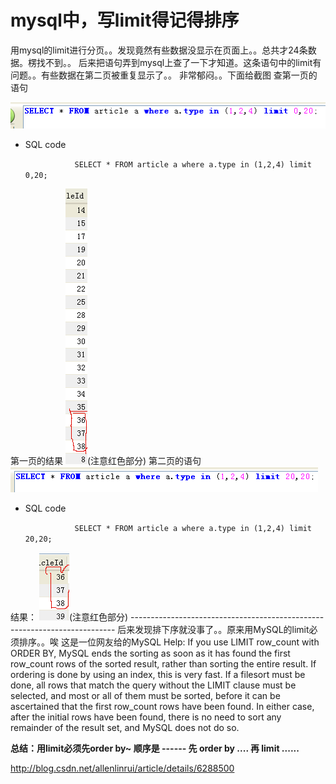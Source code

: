 # mysql中，写limit得记得排序



用mysql的limit进行分页。。发现竟然有些数据没显示在页面上。。总共才24条数据。楞找不到。。 
后来把语句弄到mysql上查了一下才知道。这条语句中的limit有问题。。有些数据在第二页被重复显示了。。 
非常郁闷。。下面给截图 
查第一页的语句 

![img](./image-201710311740/o_mysql1.bmp) 

 

- SQL code

  `            SELECT * FROM article a where a.type in (1,2,4) limit 0,20;            `

第一页的结果 
![img](./image-201710311740/o_mysql2.bmp)(注意红色部分) 
第二页的语句 
![img](./image-201710311740/o_mysql3.bmp) 

- SQL code

  `            SELECT * FROM article a where a.type in (1,2,4) limit 20,20;            `



结果： 
![img](./image-201710311740/o_mysql4.bmp)(注意红色部分) 
\--------------------------------------------------------------------------
后来发现排下序就没事了。。原来用MySQL的limit必须排序。。唉
这是一位网友给的MySQL Help:
If you use LIMIT row_count with ORDER BY, MySQL ends the sorting as soon as it has found the first row_count rows of the sorted result, rather than sorting the entire result. If ordering is done by using an index, this is very fast. If a filesort must be done, all rows that match the query without the LIMIT clause must be selected, and most or all of them must be sorted, before it can be ascertained that the first row_count rows have been found. In either case, after the initial rows have been found, there is no need to sort any remainder of the result set, and MySQL does not do so.

 

**总结：用limit必须先order by~ 顺序是 ------  先 order by ....  再 limit ......**



http://blog.csdn.net/allenlinrui/article/details/6288500